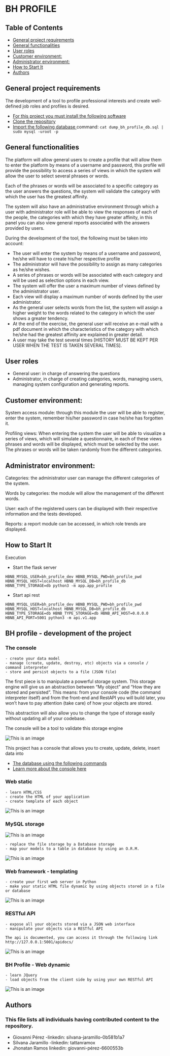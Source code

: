 # BH PROFILE

## Table of Contents

- [General project requirements](https://github.com/SilvanaJ90/bh_profile#general-project-requirements)
- [General functionalities](https://github.com/SilvanaJ90/bh_profile#general-functionalities)
- [User roles](https://github.com/SilvanaJ90/bh_profile#user-roles)
- [Customer environment:](https://github.com/SilvanaJ90/bh_profile#customer-environment)
- [Administrator environment:](https://github.com/SilvanaJ90/bh_profile#administrator-environment)
- [How to Start It](https://github.com/SilvanaJ90/bh_profile#how-to-start-it)
- [Authors](https://github.com/SilvanaJ90/bh_profile#authors)


## General project requirements

The development of a tool to profile professional interests and create well-defined job roles and profiles is desired. 


- [For this project you must install the following software ](https://github.com/SilvanaJ90/bh_profile/blob/main/requirements/install.txt)
- [Clone the repository ](https://github.com/SilvanaJ90/bh_profile.git)
- [Import the following database ](https://github.com/SilvanaJ90/bh_profile/blob/main/requirements/dump_bh_profile_db.sql)
command: ```cat dump_bh_profile_db.sql | sudo mysql -uroot -p```


## General functionalities

The platform will allow general users to create a profile that will allow them to enter the platform by means of a username and password, this profile will provide the possibility to access a series of views in which the system will allow the user to select several phrases or words.

Each of the phrases or words will be associated to a specific category as the user answers the questions, the system will validate the category with which the user has the greatest affinity.

The system will also have an administrative environment through which a user with administrator role will be able to view the responses of each of the people, the categories with which they have greater affinity, in this panel you can also view general reports associated with the answers provided by users.

During the development of the tool, the following must be taken into account:

- The user will enter the system by means of a username and password, he/she will have to create his/her respective profile
- The administrator will have the possibility to assign as many categories as he/she wishes.
- A series of phrases or words will be associated with each category and will be used as selection options in each view.
- The system will offer the user a maximum number of views defined by the administrator user.
- Each view will display a maximum number of words defined by the user administrator.
- As the general user selects words from the list, the system will assign a higher weight to the words related to the category in which the user shows a greater tendency.
- At the end of the exercise, the general user will receive an e-mail with a pdf document in which the characteristics of the category with which he/she had the greatest affinity are explained in greater detail.
- A user may take the test several times [HISTORY MUST BE KEPT PER USER WHEN THE TEST IS TAKEN SEVERAL TIMES].

## User roles

- General user: in charge of answering the questions
- Administrator, in charge of creating categories, words, managing users, managing system configuration and generating reports.

## Customer environment: 

System access module: through this module the user will be able to register, enter the system, remember his/her password in case he/she has forgotten it.

Profiling views: When entering the system the user will be able to visualize a series of views, which will simulate a questionnaire, in each of these views phrases and words will be displayed, which must be selected by the user. The phrases or words will be taken randomly from the different categories.

## Administrator environment:

Categories: the administrator user can manage the different categories of the system.

Words by categories: the module will allow the management of the different words.

User: each of the registered users can be displayed with their respective information and the tests developed.

Reports: a report module can be accessed, in which role trends are displayed.

## How to Start It
Execution
- Start the flask server
```
HBNB_MYSQL_USER=bh_profile_dev HBNB_MYSQL_PWD=bh_profile_pwd HBNB_MYSQL_HOST=localhost HBNB_MYSQL_DB=bh_profile_db HBNB_TYPE_STORAGE=db python3 -m app.app_profile
```
- Start api rest
```
HBNB_MYSQL_USER=bh_profile_dev HBNB_MYSQL_PWD=bh_profile_pwd HBNB_MYSQL_HOST=localhost HBNB_MYSQL_DB=bh_profile_db HBNB_TYPE_STORAGE=db HBNB_TYPE_STORAGE=db HBNB_API_HOST=0.0.0.0 HBNB_API_PORT=5001 python3 -m api.v1.app
```

## BH profile - development of the project

### The console


    - create your data model
    - manage (create, update, destroy, etc) objects via a console / command interpreter
    - store and persist objects to a file (JSON file)

The first piece is to manipulate a powerful storage system. This storage engine will give us an abstraction between “My object” and “How they are stored and persisted”. This means: from your console code (the command interpreter itself) and from the front-end and RestAPI you will build later, you won’t have to pay attention (take care) of how your objects are stored.

This abstraction will also allow you to change the type of storage easily without updating all of your codebase.

The console will be a tool to validate this storage engine

![This is an image](https://github.com/SilvanaJ90/bh_profile/blob/main/img/console.png)

This project has a console that allows you to create, update, delete, insert data into 
- [The database using the following commands ](https://github.com/SilvanaJ90/bh_profile/blob/main/requirements/console_mysql.txt)
- [Learn more about the console here ](https://github.com/SilvanaJ90/bh_profile/blob/main/requirements/console.txt)


### Web static


    - learn HTML/CSS
    - create the HTML of your application
    - create template of each object


![This is an image](https://github.com/SilvanaJ90/bh_profile/blob/main/img/web-static.png)

### MySQL storage

![This is an image](https://github.com/SilvanaJ90/bh_profile/blob/main/img/db.png)

    - replace the file storage by a Database storage
    - map your models to a table in database by using an O.R.M.

![This is an image](https://github.com/SilvanaJ90/bh_profile/blob/main/img/mysql.png)

### Web framework - templating

    - create your first web server in Python
    - make your static HTML file dynamic by using objects stored in a file or database

![This is an image](https://github.com/SilvanaJ90/bh_profile/blob/main/img/framework.png)

### RESTful API

    - expose all your objects stored via a JSON web interface
    - manipulate your objects via a RESTful API
    
    The api is documented, you can access it through the following link http://127.0.0.1:5001/apidocs/

![This is an image](https://github.com/SilvanaJ90/bh_profile/blob/main/img/api.png)

### BH Profile - Web dynamic
    - learn JQuery
    - load objects from the client side by using your own RESTful API

![This is an image](https://github.com/SilvanaJ90/bh_profile/blob/main/img/dynamic.png)


## Authors
### This file lists all individuals having contributed content to the repository.
- Giovanni Pérez -linkedin: silvana-jaramillo-0b581b1a7
- Silvana Jaramillo -linkedin:  tattanramox
- Jhonatan Ramos linkedin: giovanni-pérez-6600553b
